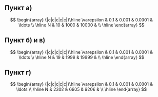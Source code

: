 ## Пункт а)

$$ \begin{array} {|c|c|c|c|c|}\hline \varepsilon & 0.1 & 0.001 & 0.0001 & \ldots \\ \hline N & 10 & 1000 & 10000 &  \\ \hline  \end{array} $$

## Пункт б) и в)

$$ \begin{array} {|c|c|c|c|c|}\hline \varepsilon & 0.1 & 0.001 & 0.0001 & \ldots \\ \hline N & 19 & 1999 & 19999 &  \\ \hline  \end{array} $$

## Пункт г)

$$ \begin{array} {|c|c|c|c|c|}\hline \varepsilon & 0.1 & 0.001 & 0.0001 & \ldots \\ \hline N & 2302 & 6905 & 9206 &  \\ \hline  \end{array} $$
